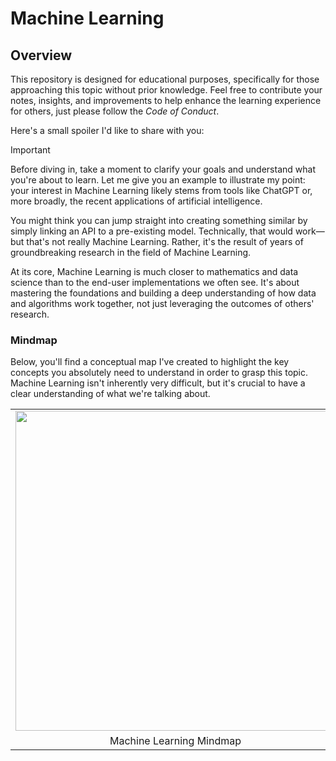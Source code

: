 # Machine Learning

## Overview

This repository is designed for educational purposes, specifically for those approaching this topic without prior knowledge. Feel free to contribute your notes, insights, and improvements to help enhance the learning experience for others, just please follow the _Code of Conduct_.

Here's a small spoiler I'd like to share with you:

> [!IMPORTANT]
>
> Before diving in, take a moment to clarify your goals and understand what you're about to learn. Let me give you an example to illustrate my point: your interest in Machine Learning likely stems from tools like ChatGPT or, more broadly, the recent applications of artificial intelligence. 
>
> You might think you can jump straight into creating something similar by simply linking an API to a pre-existing model. Technically, that would work—but that's not really Machine Learning. Rather, it's the result of years of groundbreaking research in the field of Machine Learning.
>
> At its core, Machine Learning is much closer to mathematics and data science than to the end-user implementations we often see. It's about mastering the foundations and building a deep understanding of how data and algorithms work together, not just leveraging the outcomes of others' research. 

### Mindmap

Below, you'll find a conceptual map I've created to highlight the key concepts you absolutely need to understand in order to grasp this topic. Machine Learning isn't inherently very difficult, but it's crucial to have a clear understanding of what we're talking about.

<table>
    <tr>
        <td><img src="https://mermaid.ink/img/pako:eNp1UsluwkAM_RXkc4SSkP3aqCeiVkXtocrFZEwYKZmJZqkKiH_vJJSloPpkv7Gf_ew5QCMZQQE9F6zHoRYVNlsuaLYkVIKLthYzZyUaPHnnSJO5AqM9ExqrSP9Fl7im7gZ7VTQo2ZDWF-6zVXwC7whKO3S8QXNP_GJNx0ndoSuDgqFifI-GS3F9_ODaYvcATyN10tzRVGQUb37Bym3oVsLKDqS-uCb2t-ipQydgMw770OONWjVqvsXfhf6XyWpD6mFDJe9JjCROidk5UmabsRd40JPqkTN3ycNYU4PZUk81FM5du2PVUIujy0Nr5GonGiiMsuSBkrbdQrHBTrvIDsxtuuTYKuzPKQOKTykvITFupKpO36aRYsNbmJKgOMA3FEE6T6LEz-MwjbM0y_3Egx0UcTbP8yyPozQN8ygPw6MH-4nWn2dx4gdxEPiLNEviaHH8Aaqyv3s?type=png" width="512"></td>
    </tr>
    <tr>
        <td align="center">Machine Learning Mindmap</td>
    </tr>
</table>
